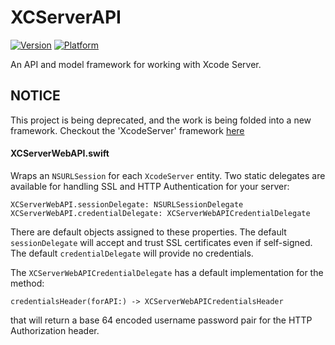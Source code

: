 # XCServerAPI
[![Version](https://img.shields.io/cocoapods/v/XCServerAPI.svg?style=flat)](http://cocoadocs.org/docsets/XCServerAPI)
[![Platform](https://img.shields.io/cocoapods/p/XCServerAPI.svg?style=flat)](http://cocoadocs.org/docsets/XCServerAPI)

An API and model framework for working with Xcode Server.

## NOTICE

This project is being deprecated, and the work is being folded into a new framework. Checkout the 'XcodeServer' framework [here](https://github.com/richardpiazza/XcodeServer)

#### XCServerWebAPI.swift

Wraps an `NSURLSession` for each `XcodeServer` entity.
Two static delegates are available for handling SSL and HTTP Authentication for your server:

    XCServerWebAPI.sessionDelegate: NSURLSessionDelegate
    XCServerWebAPI.credentialDelegate: XCServerWebAPICredentialDelegate

There are default objects assigned to these properties.
The default `sessionDelegate` will accept and trust SSL certificates even if self-signed.
The default `credentialDelegate` will provide no credentials.

The `XCServerWebAPICredentialDelegate` has a default implementation for the method:

    credentialsHeader(forAPI:) -> XCServerWebAPICredentialsHeader

that will return a base 64 encoded username password pair for the HTTP Authorization header.
